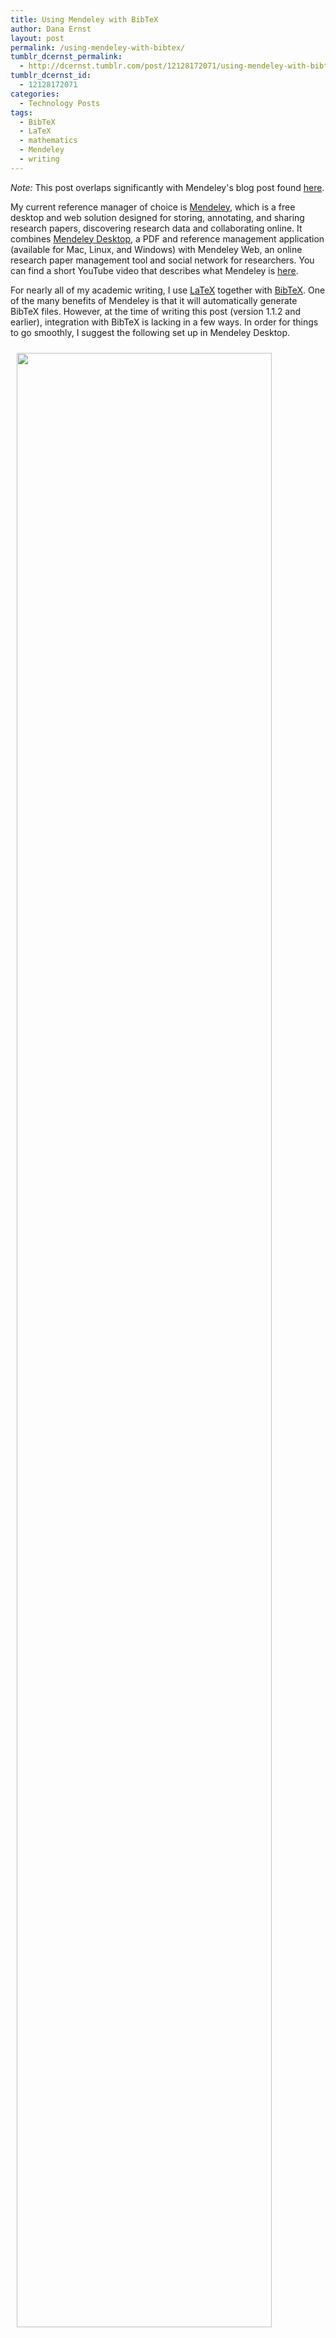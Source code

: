 ```yaml
---
title: Using Mendeley with BibTeX
author: Dana Ernst
layout: post
permalink: /using-mendeley-with-bibtex/
tumblr_dcernst_permalink:
  - http://dcernst.tumblr.com/post/12128172071/using-mendeley-with-bibtex
tumblr_dcernst_id:
  - 12128172071
categories:
  - Technology Posts
tags:
  - BibTeX
  - LaTeX
  - mathematics
  - Mendeley
  - writing
---
```

*Note:* This post overlaps significantly with Mendeley's blog post found [here](http://www.mendeley.com/blog/tipstricks/howto-use-mendeley-to-create-citations-using-latex-and-bibtex/).

My current reference manager of choice is [Mendeley](http://www.mendeley.com), which is a free desktop and web solution designed for storing, annotating, and sharing research papers, discovering research data and collaborating online. It combines [Mendeley Desktop](http://www.mendeley.com/download-mendeley-desktop), a PDF and reference management application (available for Mac, Linux, and Windows) with Mendeley Web, an online research paper management tool and social network for researchers. You can find a short YouTube video that describes what Mendeley is [here](http://www.youtube.com/watch?v=uYmxynG_MAs).

For nearly all of my academic writing, I use [LaTeX](http://www.latex-project.org/) together with [BibTeX](http://www.bibtex.org/). One of the many benefits of Mendeley is that it will automatically generate BibTeX files. However, at the time of writing this post (version 1.1.2 and earlier), integration with BibTeX is lacking in a few ways. In order for things to go smoothly, I suggest the following set up in Mendeley Desktop.

<div class="text-center">
<img src="{{ site.baseurl }}/images/2011/10/MendeleyBibTeXPreferences.jpeg" class="img-responsive img-rounded" width="90%" img style="margin: 10px" />
</div>

You want to uncheck the <code>Escape LaTeX special characters</code> box so that braces, backslashes, dollar signs, etc. don't get clobbered by Mendeley when it generates the corresponding <code>.bib</code> files. You should choose <code>Create one BibTeX file per collection</code>. This generates one <code>.bib</code> file for each subcollection (folder or group) you create in Mendeley Desktop. If you don't do this, Mendeley will create a duplicate entry in your synced <code>.bib</code> file for each entry appearing in a subcollection, which will in turn prevent LaTeX/BibTeX from compiling properly if you happen to cite one of the duplicate entries. I create a new subcollection for every document that I am writing that might require a bibliography.

Once you have got everything set up, it is really easy to incorporate Mendeley into your LaTeX writing workflow. If you want to cite a particular item, just click on it in Mendeley Desktop, hit <code>command/control-k</code> to copy the BibTeX citation key, then paste it into the appropriate location in your <code>.tex</code> file.
